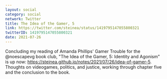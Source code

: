 ```yaml
---
layout: social
category: social
network: Twitter
title: The Idea of the Gamer, 5
link: https://twitter.com/steinea/status/1419795147055800321
twitterID: 1419795147055800321
date: 2021-07-26
---
```


Concluding my reading of Amanda Phillips' Gamer Trouble for the @noescapevg book club, "The Idea of the Gamer, 5: Identity and Agonism" is up now: <https://steinea.github.io/notes/2021/07/26/idea-of-gamer-5>. Thoughts on videogames, politics, and justice, working through chapter five and the conclusion to the book.
